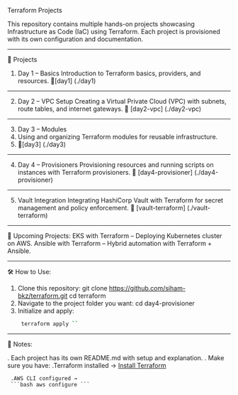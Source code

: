 Terraform Projects

This repository contains multiple hands-on projects showcasing Infrastructure as Code (IaC) using Terraform.
Each project is provisioned with its own configuration and documentation.
________________________________________________________________________________________________________

📂 Projects
1. Day 1 – Basics
Introduction to Terraform basics, providers, and resources.
📁[day1] (./day1)
________________________________________________________________________________________________________

2. Day 2 – VPC Setup
Creating a Virtual Private Cloud (VPC) with subnets, route tables, and internet gateways.
📁 [day2-vpc] (./day2-vpc)
________________________________________________________________________________________________________

3. Day 3 – Modules
4. Using and organizing Terraform modules for reusable infrastructure.
5. 📁[day3] (./day3)
________________________________________________________________________________________________________

4. Day 4 – Provisioners
Provisioning resources and running scripts on instances with Terraform provisioners.
📁 [day4-provisioner] (./day4-provisioner)
________________________________________________________________________________________________________

5. Vault Integration
Integrating HashiCorp Vault with Terraform for secret management and policy enforcement.
📁 [vault-terraform] (./vault-terraform)
________________________________________________________________________________________________________

🚀 Upcoming Projects:
EKS with Terraform – Deploying Kubernetes cluster on AWS.
Ansible with Terraform – Hybrid automation with Terraform + Ansible.
________________________________________________________________________________________________________

🛠️ How to Use:
1. Clone this repository:
     git clone https://github.com/siham-bkz/terraform.git
     cd terraform
2. Navigate to the project folder you want:
     cd day4-provisioner
3. Initialize and apply:
    ```bash terraform init
     terraform apply ``
________________________________________________________________________________________________________

📖 Notes:

 . Each project has its own README.md with setup and explanation.
 . Make sure you have:
     .Terraform installed → [Install Terraform](https://developer.hashicorp.com/terraform/tutorials/aws-get-started/install-cli)

     .AWS CLI configured →
     ```bash aws configure ```
                                                                                                                  
    




